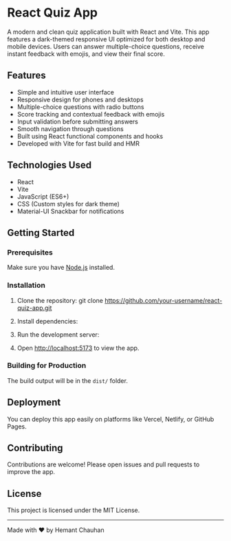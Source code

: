 # React Quiz App

A modern and clean quiz application built with React and Vite. This app features a dark-themed responsive UI optimized for both desktop and mobile devices. Users can answer multiple-choice questions, receive instant feedback with emojis, and view their final score.

## Features

- Simple and intuitive user interface
- Responsive design for phones and desktops
- Multiple-choice questions with radio buttons
- Score tracking and contextual feedback with emojis
- Input validation before submitting answers
- Smooth navigation through questions
- Built using React functional components and hooks
- Developed with Vite for fast build and HMR

## Technologies Used

- React
- Vite
- JavaScript (ES6+)
- CSS (Custom styles for dark theme)
- Material-UI Snackbar for notifications

## Getting Started

### Prerequisites

Make sure you have [Node.js](https://nodejs.org/) installed.

### Installation

1. Clone the repository:
git clone https://github.com/your-username/react-quiz-app.git

2. Install dependencies:
3. Run the development server:
4. Open [http://localhost:5173](http://localhost:5173) to view the app.

### Building for Production


The build output will be in the `dist/` folder.

## Deployment

You can deploy this app easily on platforms like Vercel, Netlify, or GitHub Pages.

## Contributing

Contributions are welcome! Please open issues and pull requests to improve the app.

## License

This project is licensed under the MIT License.

---

Made with ❤️ by Hemant Chauhan
